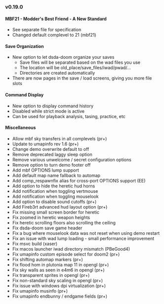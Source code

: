 ### v0.19.0

#### MBF21 - Modder's Best Friend - A New Standard
- See separate file for specification
- Changed default complevel to 21 (mbf21)

#### Save Organization
- New option to let dsda-doom organize your saves
  - Save files will be separated based on the wad files you use
  - The location will be old_place/save_files/iwad/pwad/...
  - Directories are created automatically
- There are now pages in the save / load screens, giving you more file slots

#### Command Display
- New option to display command history
- Disabled while strict mode is active
- Can be used for playback analysis, tasing, practice, etc

#### Miscellaneous
- Allow mbf sky transfers in all complevels (pr+)
- Update to umapinfo rev 1.6 (pr+)
- Change demo overwrite default to off
- Remove deprecated laggy sleep option
- Remove various unwelcome / secret configuration options
- Remove option to turn demo footer off
- Add mbf OPTIONS lump support
- Add default map name fallback to automap
- Add comp_respawnfix alias for cross-port OPTIONS support (EE)
- Add option to hide the heretic hud horns
- Add notification when toggling vertmouse
- Add notification when toggling mouselook
- Add option to disable sound cutoffs (pr+)
- Add Fireb3rt advanced hud layout option (pr+)
- Fix missing small screen border for heretic
- Fix zoomed in heretic weapon heights
- Fix heretic scrolling floors also scrolling the ceiling
- Fix dsda-doom save game header
- Fix a bug where mouselook data was not reset when using demo restart
- Fix an issue with wad lump loading - small performance improvement
- Fix msvc build (xaser)
- Fix macos launcher iwad directory mismatch (PBeGood4)
- Fix umapinfo custom episode select for doom2 (pr+)
- Fix shifting automap markers (pr+)
- Fix flood hom in plutonia map 11 in opengl (pr+)
- Fix sky walls as seen in e4m6 in opengl (pr+)
- Fix transparent sprites in opengl (pr+)
- Fix non-standard sky scaling in opengl (pr+)
- Fix issue with windows dpi virtualization (pr+)
- Fix umapinfo musinfo (pr+)
- Fix umapinfo endbunny / endgame fields (pr+)
